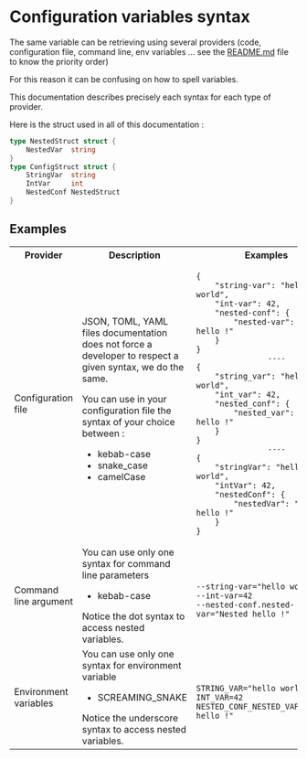 # Configuration variables syntax

The same variable can be retrieving using several providers (code, configuration file, command line, env variables ... see the [README.md](../README.md) file
to know the priority order)

For this reason it can be confusing on how to spell variables.

This documentation describes precisely each syntax for each type of provider.

Here is the struct used in all of this documentation :

```go
type NestedStruct struct {
	NestedVar  string
}
type ConfigStruct struct {
    StringVar  string
    IntVar     int
    NestedConf NestedStruct
}
```

## Examples
<table>
<tr>
<th>Provider</th>
<th>Description</th>
<th>Examples</th>
</tr>

<tr>
<td>Configuration file</td>
<td>
JSON, TOML, YAML files documentation does not force a developer to respect a given syntax, we do the same.

You can use in your configuration file the syntax of your choice between :
<ul>
<li>kebab-case</li>
<li>snake_case</li>
<li>camelCase</li>
</ul>
</td>
<td><pre><code class="language-json">{
    "string-var": "hello world",
    "int-var": 42,
    "nested-conf": {
        "nested-var": "Nested hello !"
    }
}</code>
                ----
<code class="language-json">{
    "string_var": "hello world",
    "int_var": 42,
    "nested_conf": {
        "nested_var": "Nested hello !"
    }
}</code>
                ----
<code class="language-json">{
    "stringVar": "hello world",
    "intVar": 42,
    "nestedConf": {
        "nestedVar": "Nested hello !"
    }
}</code></pre></td>
</tr>
<tr>
<td>Command line argument</td>
<td>
You can use only one syntax for command line parameters<br>
<ul><li>kebab-case</li></ul>
Notice the dot syntax to access nested variables.
</td>
<td><pre><code>
--string-var="hello world"
--int-var=42
--nested-conf.nested-var="Nested hello !"</code></pre></td>
</tr>
<tr>
<td>Environment variables</td>
<td>
You can use only one syntax for environment variable<br>
<ul><li>SCREAMING_SNAKE</li></ul>
Notice the underscore syntax to access nested variables.
</td>
<td><pre><code>
STRING_VAR="hello world"
INT_VAR=42
NESTED_CONF_NESTED_VAR="Nested hello !"
</tr>
</table>

